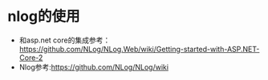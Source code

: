 # nlog的使用
* 和asp.net core的集成参考：https://github.com/NLog/NLog.Web/wiki/Getting-started-with-ASP.NET-Core-2
* Nlog参考:https://github.com/NLog/NLog/wiki
